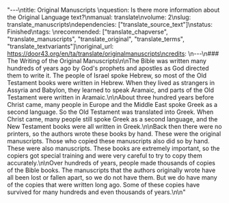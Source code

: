 "---\ntitle: Original Manuscripts \nquestion: Is there more information about the Original Language text?\nmanual: translate\nvolume: 2\nslug: translate_manuscripts\ndependencies:  [\"translate_source_text\"]\nstatus: Finished\ntags: \nrecommended: [\"translate_chapverse\", \"translate_manuscripts\", \"translate_original\", \"translate_terms\", \"translate_textvariants\"]\noriginal_url: https://door43.org/en/ta/translate/originalmanuscripts\ncredits: \n---\n### The Writing of the Original Manuscripts\n\nThe Bible was written many hundreds of years ago by God's prophets and apostles as God directed them to write it. The people of Israel spoke Hebrew, so most of the Old Testament books were written in Hebrew. When they lived as strangers in Assyria and Babylon, they learned to speak Aramaic, and parts of the Old Testament were written in Aramaic.\n\nAbout three hundred years before Christ came, many people in Europe and the Middle East spoke Greek as a second language. So the Old Testament was translated into Greek. When Christ came, many people still spoke Greek as a second language, and the New Testament books were all written in Greek.\n\nBack then there were no printers, so the authors wrote these books by hand. These were the original manuscripts. Those who copied these manuscripts also did so by hand. These were also manuscripts. These books are extremely important, so the copiers got special training and were very careful to try to copy them accurately.\n\nOver hundreds of years, people made thousands of copies of the Bible books. The manuscripts that the authors originally wrote have all been lost or fallen apart, so we do not have them. But we do have many of the copies that were written long ago. Some of these copies have survived for many hundreds and even thousands of years.\n\n"
